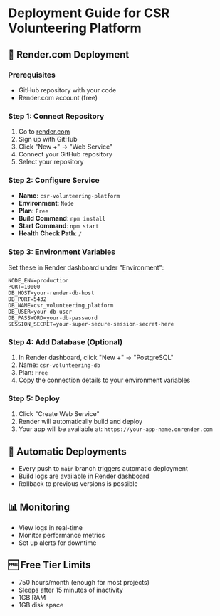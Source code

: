 # Deployment Guide for CSR Volunteering Platform

## 🚀 Render.com Deployment

### Prerequisites
- GitHub repository with your code
- Render.com account (free)

### Step 1: Connect Repository
1. Go to [render.com](https://render.com)
2. Sign up with GitHub
3. Click "New +" → "Web Service"
4. Connect your GitHub repository
5. Select your repository

### Step 2: Configure Service
- **Name**: `csr-volunteering-platform`
- **Environment**: `Node`
- **Plan**: `Free`
- **Build Command**: `npm install`
- **Start Command**: `npm start`
- **Health Check Path**: `/`

### Step 3: Environment Variables
Set these in Render dashboard under "Environment":

```
NODE_ENV=production
PORT=10000
DB_HOST=your-render-db-host
DB_PORT=5432
DB_NAME=csr_volunteering_platform
DB_USER=your-db-user
DB_PASSWORD=your-db-password
SESSION_SECRET=your-super-secure-session-secret-here
```

### Step 4: Add Database (Optional)
1. In Render dashboard, click "New +" → "PostgreSQL"
2. Name: `csr-volunteering-db`
3. Plan: `Free`
4. Copy the connection details to your environment variables

### Step 5: Deploy
1. Click "Create Web Service"
2. Render will automatically build and deploy
3. Your app will be available at: `https://your-app-name.onrender.com`

## 🔄 Automatic Deployments
- Every push to `main` branch triggers automatic deployment
- Build logs are available in Render dashboard
- Rollback to previous versions is possible

## 📊 Monitoring
- View logs in real-time
- Monitor performance metrics
- Set up alerts for downtime

## 🆓 Free Tier Limits
- 750 hours/month (enough for most projects)
- Sleeps after 15 minutes of inactivity
- 1GB RAM
- 1GB disk space
